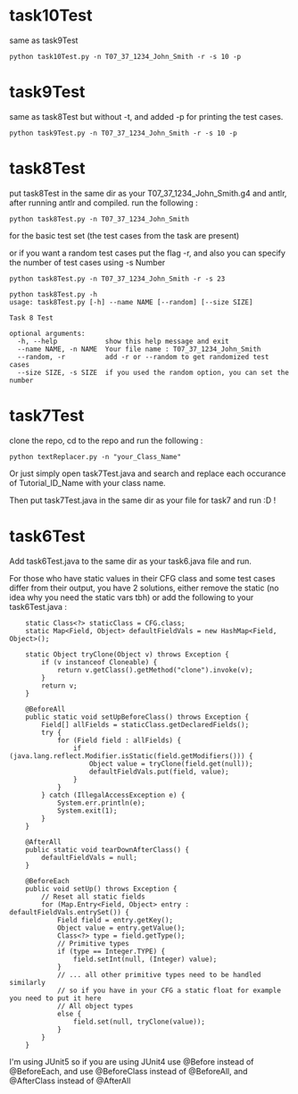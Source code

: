 # task10Test
same as task9Test
```
python task10Test.py -n T07_37_1234_John_Smith -r -s 10 -p
```


# task9Test
same as task8Test but without -t, and added -p for printing the test cases.
```
python task9Test.py -n T07_37_1234_John_Smith -r -s 10 -p
```

# task8Test
put task8Test in the same dir as your T07_37_1234_John_Smith.g4 and antlr, after running antlr and compiled.
run the following :
```
python task8Test.py -n T07_37_1234_John_Smith
```
for the basic test set (the test cases from the task are present)

or if you want a random test cases put the flag -r, and also you can specify the number of test cases using -s Number
```
python task8Test.py -n T07_37_1234_John_Smith -r -s 23
```

```
python task8Test.py -h
usage: task8Test.py [-h] --name NAME [--random] [--size SIZE]

Task 8 Test

optional arguments:
  -h, --help            show this help message and exit
  --name NAME, -n NAME  Your file name : T07_37_1234_John_Smith
  --random, -r          add -r or --random to get randomized test cases
  --size SIZE, -s SIZE  if you used the random option, you can set the number
```

# task7Test

clone the repo, cd to the repo and run the following :
```
python textReplacer.py -n "your_Class_Name"
```
Or just simply open task7Test.java and search and replace each occurance of Tutorial_ID_Name with your class name.

Then put task7Test.java in the same dir as your file for task7 and run :D !


# task6Test

Add task6Test.java to the same dir as your task6.java file and run.

 For those who have static values in their CFG class and some test cases differ from their output, you have 2 solutions, either remove the static (no idea why you need the static vars tbh) or add the following to your task6Test.java :
```
	static Class<?> staticClass = CFG.class;
	static Map<Field, Object> defaultFieldVals = new HashMap<Field, Object>();

	static Object tryClone(Object v) throws Exception {
		if (v instanceof Cloneable) {
			return v.getClass().getMethod("clone").invoke(v);
		}
		return v;
	}

	@BeforeAll
	public static void setUpBeforeClass() throws Exception {
		Field[] allFields = staticClass.getDeclaredFields();
		try {
			for (Field field : allFields) {
				if (java.lang.reflect.Modifier.isStatic(field.getModifiers())) {
					Object value = tryClone(field.get(null));
					defaultFieldVals.put(field, value);
				}
			}
		} catch (IllegalAccessException e) {
			System.err.println(e);
			System.exit(1);
		}
	}

	@AfterAll
	public static void tearDownAfterClass() {
		defaultFieldVals = null;
	}

	@BeforeEach
	public void setUp() throws Exception {
		// Reset all static fields
		for (Map.Entry<Field, Object> entry : defaultFieldVals.entrySet()) {
			Field field = entry.getKey();
			Object value = entry.getValue();
			Class<?> type = field.getType();
			// Primitive types
			if (type == Integer.TYPE) {
				field.setInt(null, (Integer) value);
			}
			// ... all other primitive types need to be handled similarly
			// so if you have in your CFG a static float for example you need to put it here
			// All object types
			else {
				field.set(null, tryClone(value));
			}
		}
	}

```
I'm using JUnit5 so if you are using JUnit4 use @Before instead of @BeforeEach, and use @BeforeClass instead of @BeforeAll, and @AfterClass instead of @AfterAll
